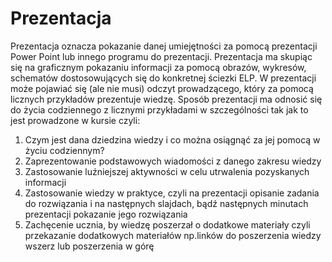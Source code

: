 # Prezentacja
Prezentacja oznacza pokazanie danej umiejętności za pomocą prezentacji Power Point lub innego programu do prezentacji. Prezentacja ma skupiąc się na graficznym pokazaniu informacji za pomocą obrazów, wykresów, schematów dostosowujących się do konkretnej ściezki ELP. W prezentacji może pojawiać się (ale nie musi) odczyt prowadzącego, który za pomocą licznych przykładów prezentuje wiedzę.
Sposób prezentacji ma odnosić się do życia codziennego z licznymi przykładami w szczególności tak jak to jest prowadzone w kursie czyli:

1. Czym jest dana dziedzina wiedzy i co można osiągnąć za jej pomocą w życiu codziennym?
2. Zaprezentowanie podstawowych wiadomości z danego zakresu wiedzy
3. Zastosowanie luźniejszej aktywności w celu utrwalenia pozyskanych informacji
4. Zastosowanie wiedzy w praktyce, czyli na prezentacji opisanie zadania do rozwiązania i na następnych slajdach, bądź następnych minutach prezentacji pokazanie jego rozwiązania
5. Zachęcenie ucznia, by wiedzę poszerzał o dodatkowe materiały czyli przekazanie dodatkowych materiałów np.linków do poszerzenia wiedzy wszerz lub poszerzenia w górę
